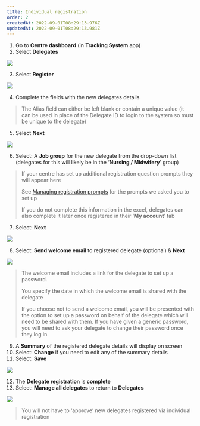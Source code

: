```yaml
---
title: Individual registration
order: 2
createdAt: 2022-09-01T08:29:13.976Z
updatedAt: 2022-09-01T08:29:13.981Z
---
```

1. Go to **Centre dashboard** (in **Tracking System** app) 
2. Select **Delegates​**

![](/img/cm-4-01-Self-reg.jpg)

3. Select **Register**​

![](/img/cm-4-08-Individual.jpg)

4. Complete the fields with the new delegates details​

> The Alias field can either be left blank or contain a unique value (it can be used in place of the Delegate ID to login to the system so must be unique to the delegate)​

5. Select **Next**​

![](/img/cm-4-09-Individual.jpg)

6. Select: A **Job group** for the new delegate from the drop-down list (delegates for this will likely be in the ‘**Nursing / Midwifery**’ group)​

> If your centre has set up additional registration question prompts they will appear here ​
>
> See [Managing registration prompts](/user-guide/centremanager/02-centre-management/configuring-centre-details/managing-registration-prompts) for the prompts we asked you to set up​
>
> If you do not complete this information in the excel, delegates can also complete it later once registered in their ‘**My account**’ tab​

7. Select: **Next**​

![](/img/cm-4-10-Individual.jpg)

8. Select: **Send welcome email** to registered delegate (optional) & **Next**​

![](/img/cm-4-11-Individual.jpg)

> The welcome email includes a link for the delegate to set up a password.​
>
> You specify the date in which the welcome email is shared with the delegate​
>
> If you choose not to send a welcome email, you will be presented with the option to set up a password on behalf of the delegate which will need to be shared with them. If you have given a generic password, you will need to ask your delegate to change their password once they log in. 

9. A **Summary** of the registered delegate details will display on screen​
10. Select: **Change** if you need to edit any of the summary details ​
11. Select: **Save** ​

![](/img/cm-4-12-Individual.jpg)

12. The **Delegate registratio**n is **complete**​
13. Select: **Manage all delegates** to return to **Delegates** ​

![](/img/cm-4-13-Individual.jpg)

> You will not have to ‘approve’ new delegates registered via individual registration​